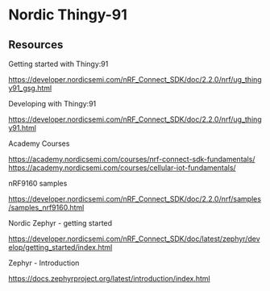 Nordic Thingy-91
================


Resources
---------

Getting started with Thingy:91

https://developer.nordicsemi.com/nRF_Connect_SDK/doc/2.2.0/nrf/ug_thingy91_gsg.html


Developing with Thingy:91

https://developer.nordicsemi.com/nRF_Connect_SDK/doc/2.2.0/nrf/ug_thingy91.html


Academy Courses

https://academy.nordicsemi.com/courses/nrf-connect-sdk-fundamentals/
https://academy.nordicsemi.com/courses/cellular-iot-fundamentals/


nRF9160 samples

https://developer.nordicsemi.com/nRF_Connect_SDK/doc/2.2.0/nrf/samples/samples_nrf9160.html


Nordic Zephyr - getting started

https://developer.nordicsemi.com/nRF_Connect_SDK/doc/latest/zephyr/develop/getting_started/index.html


Zephyr - Introduction

https://docs.zephyrproject.org/latest/introduction/index.html



